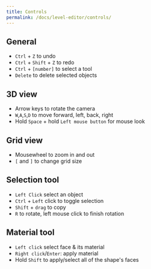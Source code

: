 ```yaml
---
title: Controls
permalink: /docs/level-editor/controls/
---
```


## General
- `Ctrl` + `Z` to undo
- `Ctrl` + `Shift` + `Z` to redo
- `Ctrl` + `[number]` to select a tool
- `Delete` to delete selected objects

## 3D view
- Arrow keys to rotate the camera
- `W`,`A`,`S`,`D` to move forward, left, back, right
- Hold `Space` + hold `Left mouse button` for mouse look

## Grid view
- Mousewheel to zoom in and out
- `[` and `]` to change grid size

## Selection tool
- `Left Click` select an object
- `Ctrl` + `Left` click to toggle selection
- `Shift` + `drag` to copy
- `R` to rotate, left mouse click to finish rotation

## Material tool
- `Left click` select face & its material
- `Right click`/`Enter`: apply material
- Hold `Shift` to apply/select all of the shape's faces